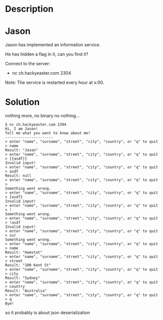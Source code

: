 # Description

# Jason

Jason has implemented an information service.

He has hidden a flag in it, can you find it?

Connect to the server:

 - nc ch.hackyeaster.com 2304

Note: The service is restarted every hour at x:00.

# Solution

nothing more, no binary no nothing...

```
$ nc ch.hackyeaster.com 2304
Hi, I am Jason!
Tell me what you want to know about me!
----------------------
> enter "name", "surname", "street", "city", "country", or "q" to quit
> name
Result: "Jason"
> enter "name", "surname", "street", "city", "country", or "q" to quit
> {{asdf}}
Invalid input!
> enter "name", "surname", "street", "city", "country", or "q" to quit
> asdf
Result: null
> enter "name", "surname", "street", "city", "country", or "q" to quit
>      
Something went wrong.
> enter "name", "surname", "street", "city", "country", or "q" to quit
> {asdf}
Invalid input!
> enter "name", "surname", "street", "city", "country", or "q" to quit
> !
Something went wrong.
> enter "name", "surname", "street", "city", "country", or "q" to quit
> !asdf
Invalid input!
> enter "name", "surname", "street", "city", "country", or "q" to quit
> sur
Something went wrong.
> enter "name", "surname", "street", "city", "country", or "q" to quit
> name
Result: "Hamstat"
> enter "name", "surname", "street", "city", "country", or "q" to quit
> street
Result: "100 Kent St"
> enter "name", "surname", "street", "city", "country", or "q" to quit
> city
Result: "Sydney"
> enter "name", "surname", "street", "city", "country", or "q" to quit
> country
Result: "Australia"
> enter "name", "surname", "street", "city", "country", or "q" to quit
> q
Bye!
```

so it probably is about json deserialization
